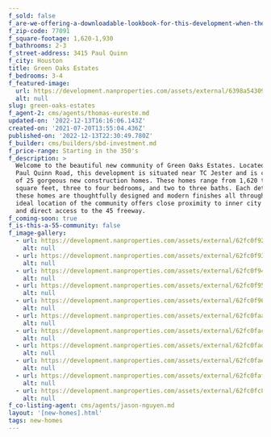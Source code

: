 ```yaml
---
f_sold: false
f_are-we-offering-a-downloadable-lookbook-for-this-development-when-they-submit-their-contact-info: false
f_zip-code: 77091
f_square-footage: 1,620-1,930
f_bathrooms: 2-3
f_street-address: 3415 Paul Quinn
f_city: Houston
title: Green Oaks Estates
f_bedrooms: 3-4
f_featured-image:
  url: https://development.nanproperties.com/assets/external/6398a54309eabeefbc320102_rmm_2199-hdr.jpg
  alt: null
slug: green-oaks-estates
f_agent-2: cms/agents/thomas-eureste.md
updated-on: '2022-12-13T16:16:06.143Z'
created-on: '2021-07-20T13:55:04.436Z'
published-on: '2022-12-13T22:30:49.780Z'
f_builder: cms/builders/sbd-investment.md
f_price-range: Starting in the 350's
f_description: >
  Welcome to the beautiful new community of Green Oaks Estates. Located at 3415
  Paul Quinn Road, this development is situated near TC Jester and is comprised
  of 25 gorgeous new construction homes. These homes range from 1,620 to 1,930
  square feet, three to four bedrooms, and two to three baths. Each detail of
  these homes are thoughtfully designed and modern finishes all throughout. The
  ideal location of the community offers close proximity to inner city living
  and direct access to the 45 freeway.
f_coming-soon: true
f_is-this-a-55-community: false
f_image-gallery:
  - url: https://development.nanproperties.com/assets/external/62fc0f92ed44b70e229546d8_dji_0053.jpg
    alt: null
  - url: https://development.nanproperties.com/assets/external/62fc0f939ed83a242ad179f8_dji_0054.jpg
    alt: null
  - url: https://development.nanproperties.com/assets/external/62fc0f94a1399e2da952ad4e_dji_0055.jpg
    alt: null
  - url: https://development.nanproperties.com/assets/external/62fc0f95be9794d91d4686d8_dji_0058.jpg
    alt: null
  - url: https://development.nanproperties.com/assets/external/62fc0f963ff3694265280328_dji_0061.jpg
    alt: null
  - url: https://development.nanproperties.com/assets/external/62fc0faa898c4132a6f951d0_dji_0063.jpg
    alt: null
  - url: https://development.nanproperties.com/assets/external/62fc0fac0905672807048548_dji_0064.jpg
    alt: null
  - url: https://development.nanproperties.com/assets/external/62fc0fad179b175a87bc7eac_dji_0065.jpg
    alt: null
  - url: https://development.nanproperties.com/assets/external/62fc0fae90abf1324ac6cd15_dji_0066.jpg
    alt: null
  - url: https://development.nanproperties.com/assets/external/62fc0fafed44b75ea5955553_dji_0067.jpg
    alt: null
  - url: https://development.nanproperties.com/assets/external/62fc0fc8090567942e048cb5_dji_0068.jpg
    alt: null
f_co-listing-agent: cms/agents/jason-nguyen.md
layout: '[new-homes].html'
tags: new-homes
---
```



